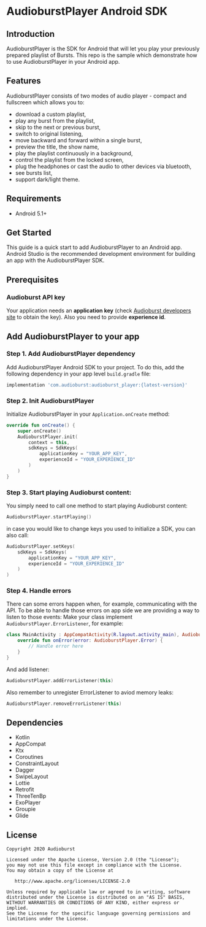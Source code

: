 # AudioburstPlayer Android SDK

## Introduction
AudioburstPlayer is the SDK for Android that will let you play your previously prepared playlist of Bursts. This repo is the sample which demonstrate how to use AudioburstPlayer in your Android app.

## Features
AudioburstPlayer consists of two modes of audio player - compact and fullscreen which allows you to:
- download a custom playlist,
- play any burst from the playlist,
- skip to the next or previous burst,
- switch to original listening,
- move backward and forward within a single burst,
- preview the title, the show name,
- play the playlist continuously in a background,
- control the playlist from the locked screen,
- plug the headphones or cast the audio to other devices via bluetooth,
- see bursts list,
- support dark/light theme.

## Requirements
- Android 5.1+

## Get Started

This guide is a quick start to add AudioburstPlayer to an Android app. Android Studio is the recommended development environment for building an app with the AudioburstPlayer SDK.

## Prerequisites

### Audioburst API key
Your application needs an **application key** (check [Audioburst developers site](https://developers.audioburst.com/) to obtain the key).
Also you need to provide **experience id**.

## Add AudioburstPlayer to your app

### Step 1. Add AudioburstPlayer dependency
Add AudioburstPlayer Android SDK to your project. To do this, add the following dependency in your app level `build.gradle` file:
```gradle
implementation 'com.audioburst:audioburst_player:{latest-version}'
```

### Step 2. Init AudioburstPlayer
Initialize AudioburstPlayer in your `Application.onCreate` method:
```kotlin
override fun onCreate() {
    super.onCreate()
    AudioburstPlayer.init(
        context = this,
        sdkKeys = SdkKeys(
            applicationKey = "YOUR_APP_KEY",
            experienceId = "YOUR_EXPERIENCE_ID"
        )
    )
} 
```

### Step 3. Start playing Audioburst content:
You simply need to call one method to start playing Audioburst content:
```kotlin
AudioburstPlayer.startPlaying()
```

in case you would like to change keys you used to initialize a SDK, you can also call:
```kotlin
AudioburstPlayer.setKeys(
    sdkKeys = SdkKeys(
        applicationKey = "YOUR_APP_KEY",
        experienceId = "YOUR_EXPERIENCE_ID"
    )
)
```

### Step 4. Handle errors
There can some errors happen when, for example, communicating with the API. To be able to handle those errors on app side we are providing a way to listen to those events:
Make your class implement `AudioburstPlayer.ErrorListener`, for example:
```kotlin
class MainActivity : AppCompatActivity(R.layout.activity_main), AudioburstPlayer.ErrorListener {
    override fun onError(error: AudioburstPlayer.Error) {
        // Handle error here
    }
}
```
And add listener:
```kotlin
AudioburstPlayer.addErrorListener(this)
```
Also remember to unregister ErrorListener to aviod memory leaks:
```kotlin
AudioburstPlayer.removeErrorListener(this)
```

## Dependencies
- Kotlin
- AppCompat
- Ktx
- Coroutines
- ConstraintLayout
- Dagger
- SwipeLayout
- Lottie
- Retrofit
- ThreeTenBp
- ExoPlayer
- Groupie
- Glide

License
-------

    Copyright 2020 Audioburst

    Licensed under the Apache License, Version 2.0 (the "License");
    you may not use this file except in compliance with the License.
    You may obtain a copy of the License at

       http://www.apache.org/licenses/LICENSE-2.0

    Unless required by applicable law or agreed to in writing, software
    distributed under the License is distributed on an "AS IS" BASIS,
    WITHOUT WARRANTIES OR CONDITIONS OF ANY KIND, either express or implied.
    See the License for the specific language governing permissions and
    limitations under the License.